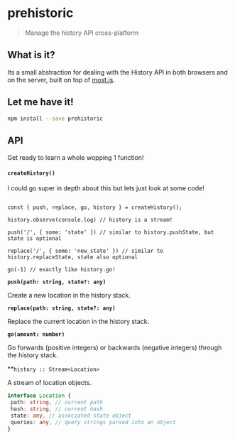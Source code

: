 # prehistoric

> Manage the history API cross-platform

## What is it?

Its a small abstraction for dealing with the History API in both browsers and
on the server, built on top of [most.js](https://github.com/cujojs/most).

## Let me have it!
```sh
npm install --save prehistoric
```

## API

Get ready to learn a whole wopping 1 function!

#### `createHistory()`

I could go super in depth about this but lets just look at some code!

```

const { push, replace, go, history } = createHistory();

history.observe(console.log) // history is a stream!

push('/', { some: 'state' }) // similar to history.pushState, but state is optional

replace('/', { some: 'new_state' }) // similar to history.replaceState, state also optional

go(-1) // exactly like history.go!
```

**`push(path: string, state?: any)`**

Create a new location in the history stack.

**`replace(path: string, state?: any)`**

Replace the current location in the history stack.

**`go(amount: number)`**

Go forwards (positive integers) or backwards (negative integers) through the history stack.

**`history :: Stream<Location>`

A stream of location objects.

```typescript
interface Location {
 path: string, // current path
 hash: string, // current hash
 state: any, // associated state object
 queries: any, // query strings parsed into an object
}
```

